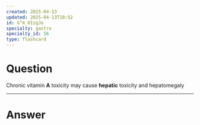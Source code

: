 ```yaml
---
created: 2025-04-13
updated: 2025-04-13T10:52
id: G^m_6IzgJo
specialty: gastro
specialty_id: 56
type: flashcard
---
```


# Question
Chronic vitamin **A** toxicity may cause **hepatic** toxicity and hepatomegaly

---

# Answer

